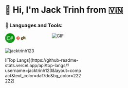 # 👋  Hi, I'm Jack Trinh from :vietnam:

<p align="center"></p>

<h3> 🔭 Languages and Tools: </h3>
<code><img height="32" src="https://raw.githubusercontent.com/github/explore/80688e429a7d4ef2fca1e82350fe8e3517d3494d/topics/csharp/csharp.png"></code>
<code><img height="32" src="https://raw.githubusercontent.com/github/explore/80688e429a7d4ef2fca1e82350fe8e3517d3494d/topics/git/git.png"></code>

<img align="right" alt="GIF" src="https://images.squarespace-cdn.com/content/v1/5769fc401b631bab1addb2ab/1541580611624-TE64QGKRJG8SWAIUS7NS/coding-freak.gif?format=750w" width="350"/>

<div style="width: 50%;">
<p align="left">
  <img src="https://github-readme-stats.vercel.app/api?username=jacktrinh123&show_icons=true&count_private=true&theme=algolia" alt="jacktrinh123" />
</p>
</div>

<div style="width: 50%;">
![Top Langs](https://github-readme-stats.vercel.app/api/top-langs/?username=jacktrinh123&layout=compact&text_color=daf7dc&bg_color=222222)
</div>